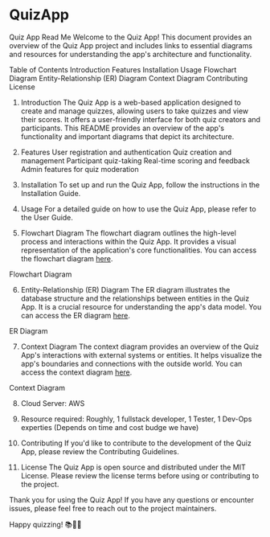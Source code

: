 # QuizApp

Quiz App Read Me
Welcome to the Quiz App! This document provides an overview of the Quiz App project and includes links to essential diagrams and resources for understanding the app's architecture and functionality.

Table of Contents
Introduction
Features
Installation
Usage
Flowchart Diagram
Entity-Relationship (ER) Diagram
Context Diagram
Contributing
License
1. Introduction
The Quiz App is a web-based application designed to create and manage quizzes, allowing users to take quizzes and view their scores. It offers a user-friendly interface for both quiz creators and participants. This README provides an overview of the app's functionality and important diagrams that depict its architecture.

2. Features
User registration and authentication
Quiz creation and management
Participant quiz-taking
Real-time scoring and feedback
Admin features for quiz moderation
3. Installation
To set up and run the Quiz App, follow the instructions in the Installation Guide.


4. Usage
For a detailed guide on how to use the Quiz App, please refer to the User Guide.

5. Flowchart Diagram
The flowchart diagram outlines the high-level process and interactions within the Quiz App. It provides a visual representation of the application's core functionalities. You can access the flowchart diagram [here](https://lucid.app/lucidchart/3995e1e7-5d41-4e1f-8a3a-6b8992e90663/edit?viewport_loc=-5421%2C-1206%2C4490%2C2118%2C0_0&invitationId=inv_cebee7da-b648-4dbb-bcb3-72b2b683985c).

Flowchart Diagram

6. Entity-Relationship (ER) Diagram
The ER diagram illustrates the database structure and the relationships between entities in the Quiz App. It is a crucial resource for understanding the app's data model. You can access the ER diagram [here](https://lucid.app/lucidchart/8ea61f3f-93a6-4972-a1fb-33bf391b2f9b/edit?viewport_loc=-2792%2C-1054%2C3328%2C1570%2C0_0&invitationId=inv_59c7a667-599a-4b30-9b2f-e4d395590dbe).

ER Diagram

7. Context Diagram
The context diagram provides an overview of the Quiz App's interactions with external systems or entities. It helps visualize the app's boundaries and connections with the outside world. You can access the context diagram [here](https://lucid.app/lucidspark/e9b08944-d45d-4919-984a-4b6ab79e65ec/edit?viewport_loc=-669%2C-647%2C5760%2C2769%2C0_0&invitationId=inv_75ca0b74-a9ac-4626-b098-31612a9482ab).

Context Diagram

8. Cloud Server: AWS

9. Resource required: Roughly, 1 fullstack developer, 1 Tester, 1 Dev-Ops experties (Depends on time and cost budge we have)

8. Contributing
If you'd like to contribute to the development of the Quiz App, please review the Contributing Guidelines.

9. License
The Quiz App is open source and distributed under the MIT License. Please review the license terms before using or contributing to the project.

Thank you for using the Quiz App! If you have any questions or encounter issues, please feel free to reach out to the project maintainers.

Happy quizzing! 📚📝🧠